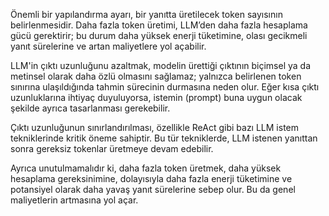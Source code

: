 Önemli bir yapılandırma ayarı, bir yanıtta üretilecek token sayısının belirlenmesidir.
Daha fazla token üretimi, LLM’den daha fazla hesaplama gücü gerektirir; bu durum daha yüksek enerji tüketimine, olası gecikmeli yanıt sürelerine ve artan maliyetlere yol açabilir.

LLM'in çıktı uzunluğunu azaltmak, modelin ürettiği çıktının biçimsel ya da metinsel olarak daha özlü olmasını sağlamaz; yalnızca belirlenen token sınırına ulaşıldığında tahmin sürecinin durmasına neden olur.
Eğer kısa çıktı uzunluklarına ihtiyaç duyuluyorsa, istemin (prompt) buna uygun olacak şekilde ayrıca tasarlanması gerekebilir.

Çıktı uzunluğunun sınırlandırılması, özellikle ReAct gibi bazı LLM istem tekniklerinde kritik öneme sahiptir. Bu tür tekniklerde, LLM istenen yanıttan sonra gereksiz tokenlar üretmeye devam edebilir.

Ayrıca unutulmamalıdır ki, daha fazla token üretmek, daha yüksek hesaplama gereksinimine, dolayısıyla daha fazla enerji tüketimine ve potansiyel olarak daha yavaş yanıt sürelerine sebep olur. Bu da genel maliyetlerin artmasına yol açar.